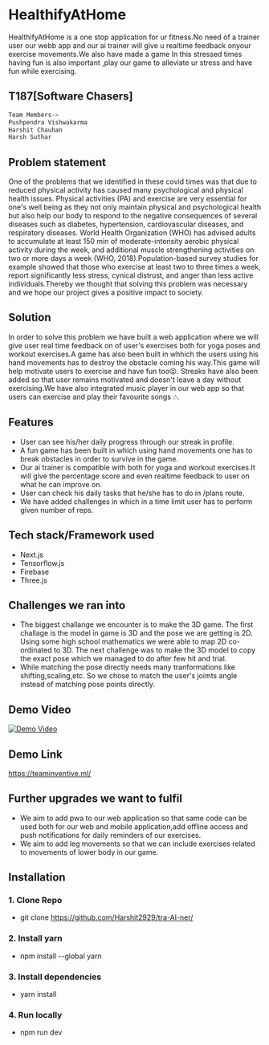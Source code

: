 # HealthifyAtHome

HealthifyAtHome is a one stop application for ur fitness.No need of a trainer user our webb app and  our ai trainer will give u realtime feedback onyour exercise movements.We also have made a game In this stressed times having fun is also important ,play our game to alleviate ur stress and have fun while exercising.

## T187[Software Chasers]

```sh
Team Members->
Pushpendra Vishwakarma
Harshit Chauhan
Harsh Suthar
 ```

## Problem statement
One of the problems that we identified in these covid times was that due to reduced physical activity has caused many psychological and physical health issues. Physical activities (PA) and exercise are very essential for one's well being as they not only maintain physical and psychological health but also help our body to respond to the negative consequences of several diseases such as diabetes, hypertension, cardiovascular diseases, and respiratory diseases.
World Health Organization (WHO) has advised adults to accumulate at least 150 min of moderate-intensity aerobic physical activity during the week, and additional muscle strengthening activities on two or more days a week (WHO, 2018).Population-based survey studies for example showed that those who exercise at least two to three times a week, report significantly less stress, cynical distrust, and anger than less active individuals.Thereby we thought that solving this problem was necessary  and we hope our project gives a positive impact to society.

## Solution

In order to solve this problem we have built a web application where we will give user real time feedback on of user's exercises both for yoga poses and workout exercises.A game has also been built in whhich the users using his hand movements has to destroy the obstacle coming his way.This game will help motivate users to exercise and have fun too😜. 
Streaks have also been added so that user remains motivated and doesn't leave a day without exercising.We have also integrated music player in our web app so that users can exercise and play their favourite songs 🎶.

## Features

- User can see his/her daily progress through our streak in profile.
- A fun game has been built in which using hand movements one has to break obstacles in order to survive in the game.
- Our ai trainer is compatible with both for yoga  and workout exercises.It will give the percentage score and even realtime feedback to user on what he can improve on.
- User can check his daily tasks that he/she has to do in /plans route.
- We have added challenges  in which in a time limit user has to perform given number of reps.


## Tech stack/Framework used
- Next.js
- Tensorflow.js
- Firebase
- Three.js

## Challenges we ran into

- The biggest challange we encounter is to make the 3D game. The first challage is the model in game is 3D and the pose we are getting is 2D. Using some high school mathematics we were able to map 2D co-ordinated to 3D. The next challenge was to make the 3D model to copy the exact pose which we managed to do after few hit and trial.
- While matching the pose directly needs many tranformations like shifting,scaling,etc. So we chose to  match the user's joimts angle instead of matching pose points directly.


## Demo Video

[![Demo Video](https://img.youtube.com/vi/WeegoO-dvXs/0.jpg)](https://www.youtube.com/watch?v=WeegoO-dvXs)

## Demo Link

https://teaminventive.ml/


## Further upgrades we want to fulfil

- We aim to add pwa to our web application so that same code can be used both for our web and mobile application,add offline access and push notifications for daily reminders of our exercises.
- We aim to add leg movements so that we can include exercises related to movements of  lower body in our game.



## Installation

### 1. Clone Repo
- git clone https://github.com/Harshit2929/tra-AI-ner/

### 2. Install yarn
- npm install --global yarn

### 3. Install dependencies
- yarn install

### 4. Run locally
- npm run dev






